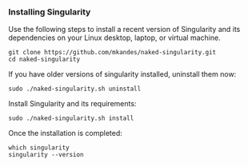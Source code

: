 ### Installing Singularity

Use the following steps to install a recent version of  Singularity and its
dependencies on your Linux desktop, laptop, or virtual machine.

    git clone https://github.com/mkandes/naked-singularity.git
    cd naked-singularity

If you have older versions of singularity installed, uninstall them now:

    sudo ./naked-singularity.sh uninstall

Install Singularity and its requirements:

    sudo ./naked-singularity.sh install

Once the installation is completed:

    which singularity
    singularity --version
